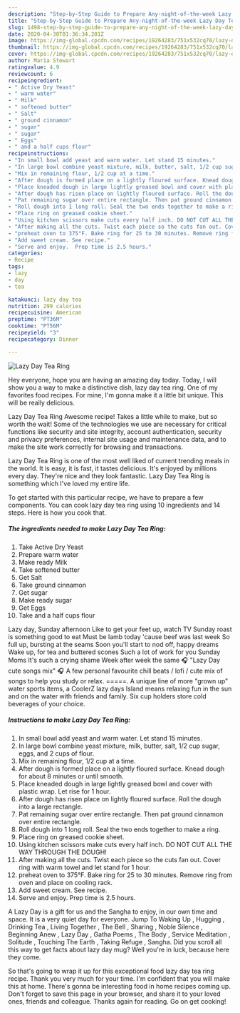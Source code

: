 ```yaml
---
description: "Step-by-Step Guide to Prepare Any-night-of-the-week Lazy Day Tea Ring"
title: "Step-by-Step Guide to Prepare Any-night-of-the-week Lazy Day Tea Ring"
slug: 1498-step-by-step-guide-to-prepare-any-night-of-the-week-lazy-day-tea-ring
date: 2020-04-30T01:36:34.201Z
image: https://img-global.cpcdn.com/recipes/19264283/751x532cq70/lazy-day-tea-ring-recipe-main-photo.jpg
thumbnail: https://img-global.cpcdn.com/recipes/19264283/751x532cq70/lazy-day-tea-ring-recipe-main-photo.jpg
cover: https://img-global.cpcdn.com/recipes/19264283/751x532cq70/lazy-day-tea-ring-recipe-main-photo.jpg
author: Maria Stewart
ratingvalue: 4.9
reviewcount: 6
recipeingredient:
- " Active Dry Yeast"
- " warm water"
- " Milk"
- " softened butter"
- " Salt"
- " ground cinnamon"
- " sugar"
- " sugar"
- " Eggs"
- " and a half cups flour"
recipeinstructions:
- "In small bowl add yeast and warm water. Let stand 15 minutes."
- "In large bowl combine yeast mixture, milk, butter, salt, 1/2 cup sugar, eggs, and 2 cups of flour."
- "Mix in remaining flour, 1/2 cup at a time."
- "After dough is formed place on a lightly floured surface. Knead dough for about 8 minutes or until smooth."
- "Place kneaded dough in large lightly greased bowl and cover with plastic wrap. Let rise for 1 hour."
- "After dough has risen place on lightly floured surface. Roll the dough into a large rectangle."
- "Pat remaining sugar over entire rectangle. Then pat ground cinnamon over entire rectangle."
- "Roll dough into 1 long roll. Seal the two ends together to make a ring."
- "Place ring on greased cookie sheet."
- "Using kitchen scissors make cuts every half inch. DO NOT CUT ALL THE WAY THROUGH THE DOUGH!"
- "After making all the cuts. Twist each piece so the cuts fan out. Cover ring with warm towel and let stand for 1 hour."
- "preheat oven to 375°F. Bake ring for 25 to 30 minutes. Remove ring from oven and place on cooling rack."
- "Add sweet cream. See recipe."
- "Serve and enjoy.  Prep time is 2.5 hours."
categories:
- Recipe
tags:
- lazy
- day
- tea

katakunci: lazy day tea 
nutrition: 299 calories
recipecuisine: American
preptime: "PT36M"
cooktime: "PT56M"
recipeyield: "3"
recipecategory: Dinner

---
```



![Lazy Day Tea Ring](https://img-global.cpcdn.com/recipes/19264283/751x532cq70/lazy-day-tea-ring-recipe-main-photo.jpg)

Hey everyone, hope you are having an amazing day today. Today, I will show you a way to make a distinctive dish, lazy day tea ring. One of my favorites food recipes. For mine, I'm gonna make it a little bit unique. This will be really delicious.

Lazy Day Tea Ring Awesome recipe! Takes a little while to make, but so worth the wait! Some of the technologies we use are necessary for critical functions like security and site integrity, account authentication, security and privacy preferences, internal site usage and maintenance data, and to make the site work correctly for browsing and transactions.

Lazy Day Tea Ring is one of the most well liked of current trending meals in the world. It is easy, it is fast, it tastes delicious. It's enjoyed by millions every day. They're nice and they look fantastic. Lazy Day Tea Ring is something which I've loved my entire life.


To get started with this particular recipe, we have to prepare a few components. You can cook lazy day tea ring using 10 ingredients and 14 steps. Here is how you cook that.

<!--inarticleads1-->

##### The ingredients needed to make Lazy Day Tea Ring:

1. Take  Active Dry Yeast
1. Prepare  warm water
1. Make ready  Milk
1. Take  softened butter
1. Get  Salt
1. Take  ground cinnamon
1. Get  sugar
1. Make ready  sugar
1. Get  Eggs
1. Take  and a half cups flour


Lazy day, Sunday afternoon Like to get your feet up, watch TV Sunday roast is something good to eat Must be lamb today &#39;cause beef was last week So full up, bursting at the seams Soon you&#39;ll start to nod off, happy dreams Wake up, for tea and buttered scones Such a lot of work for you Sunday Moms It&#39;s such a crying shame Week after week the same 🎧 &#34;Lazy Day cute songs mix&#34; 🎧 A few personal favourite chill beats / lofi / cute mix of songs to help you study or relax. =====. A unique line of more &#34;grown up&#34; water sports items, a CoolerZ lazy days Island means relaxing fun in the sun and on the water with friends and family. Six cup holders store cold beverages of your choice. 

<!--inarticleads2-->

##### Instructions to make Lazy Day Tea Ring:

1. In small bowl add yeast and warm water. Let stand 15 minutes.
1. In large bowl combine yeast mixture, milk, butter, salt, 1/2 cup sugar, eggs, and 2 cups of flour.
1. Mix in remaining flour, 1/2 cup at a time.
1. After dough is formed place on a lightly floured surface. Knead dough for about 8 minutes or until smooth.
1. Place kneaded dough in large lightly greased bowl and cover with plastic wrap. Let rise for 1 hour.
1. After dough has risen place on lightly floured surface. Roll the dough into a large rectangle.
1. Pat remaining sugar over entire rectangle. Then pat ground cinnamon over entire rectangle.
1. Roll dough into 1 long roll. Seal the two ends together to make a ring.
1. Place ring on greased cookie sheet.
1. Using kitchen scissors make cuts every half inch. DO NOT CUT ALL THE WAY THROUGH THE DOUGH!
1. After making all the cuts. Twist each piece so the cuts fan out. Cover ring with warm towel and let stand for 1 hour.
1. preheat oven to 375°F. Bake ring for 25 to 30 minutes. Remove ring from oven and place on cooling rack.
1. Add sweet cream. See recipe.
1. Serve and enjoy.  Prep time is 2.5 hours.


A Lazy Day is a gift for us and the Sangha to enjoy, in our own time and space. It is a very quiet day for everyone. Jump To Waking Up , Hugging , Drinking Tea , Living Together , The Bell , Sharing , Noble Silence , Beginning Anew , Lazy Day , Gatha Poems , The Body , Service Meditation , Solitude , Touching The Earth , Taking Refuge , Sangha. Did you scroll all this way to get facts about lazy day mug? Well you&#39;re in luck, because here they come. 

So that's going to wrap it up for this exceptional food lazy day tea ring recipe. Thank you very much for your time. I'm confident that you will make this at home. There's gonna be interesting food in home recipes coming up. Don't forget to save this page in your browser, and share it to your loved ones, friends and colleague. Thanks again for reading. Go on get cooking!
